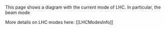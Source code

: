 This page shows a diagram with the current mode of LHC. In particular, the beam mode

More details on LHC modes here: [[LHCModesInfo]]